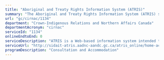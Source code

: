 ```yaml
---
title: "Aboriginal and Treaty Rights Information System (ATRIS)"
summary: "The Aboriginal and Treaty Rights Information System (ATRIS) service from Crown-Indigenous Relations and Northern Affairs Canada is not available end-to-end online, according to the GC Service Inventory."
url: "gc/cirnac/1134"
department: "Crown-Indigenous Relations and Northern Affairs Canada"
departmentAcronym: "cirnac"
serviceId: "1134"
onlineEndtoEnd: 0
serviceDescription: "ATRIS is a Web-based information system intended to map out the location of Indigenous communities and display information pertaining to their potential or established Aboriginal or treaty rights. It is used for assessing consultation responsibilities in order to fulfill the legal Duty to Consult. It is free and available to the public. The information is structured with different layers to adapt to the users’ needs, whether they are CIRNAC employees, federal public servants, or members of the public."
serviceUrl: "http://sidait-atris.aadnc-aandc.gc.ca/atris_online/home-accueil.aspx?lang=en"
programDescription: "Consultation and Accommodation"
---
```

